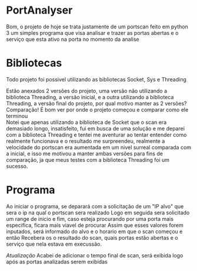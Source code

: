 # PortAnalyser
Bom, o projeto de hoje se trata justamente de um portscan feito em python 3
um simples programa que visa analisar e trazer as portas abertas e o serviço que esta ativo na porta no momento da analise

# Bibliotecas
Todo projeto foi possivel utilizando as bibliotecas Socket, Sys e Threading  
  
Estão anexados 2 versões do projeto, uma versão não utilizando a biblioteca Threading, a versão inicial, e a outra utilizando a biblioteca Threading, a versão final do projeto, por qual motivo manter as 2 versões? Comparação! É bom ver por onde o projeto começou e comparar como ele terminou  
Notei que apenas utilizando a biblioteca de Socket que o scan era demasiado longo, insatisfeito, fui em busca de uma solução e me deparei com a biblioteca Threading e tentei me aventurar ao tentar entender como realmente funcionava e o resultado me surpreendeu, realmente a velocidade do portscan era aumentada em um nivel surreal comparada com a inicial,  e isso me motivou a manter ambas versões para fins de comparação, ja que meus testes com a biblioteca Threading foi um sucesso.

# Programa
Ao iniciar o programa, se deparará com a solicitação de um  "IP alvo" que sera o ip na qual o portscan sera realizado
Logo em seguida sera solicitado um range de inicio e fim, caso esteja procurando por uma porta mais especifica, ficara mais viavel de procurar
Assim que esses valores forem inputados, será informado do alvo e o horario em que o scan começou
e então Recebera os o resultado do scan, quais portas estão abertas e o serviço que nela estava em execussão.

_Atualização_
Acabei de adicionar o tempo final de scan, será exibida logo após as portas analizadas serem exibidas


